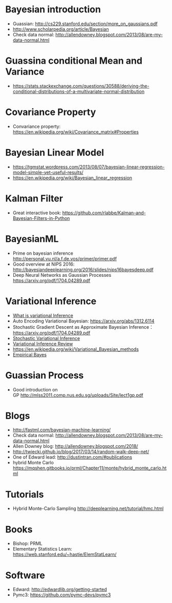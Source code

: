 # Bayesian introduction
* Guassian: http://cs229.stanford.edu/section/more_on_gaussians.pdf
* http://www.scholarpedia.org/article/Bayesian
* Check data normal: http://allendowney.blogspot.com/2013/08/are-my-data-normal.html

# Guassina conditional Mean and Variance
* https://stats.stackexchange.com/questions/30588/deriving-the-conditional-distributions-of-a-multivariate-normal-distribution

# Covariance Property
* Convariance property: https://en.wikipedia.org/wiki/Covariance_matrix#Properties

# Bayesian Linear Model
* https://tgmstat.wordpress.com/2013/08/07/bayesian-linear-regression-model-simple-yet-useful-results/
* https://en.wikipedia.org/wiki/Bayesian_linear_regression

# Kalman Filter
* Great interactive book: https://github.com/rlabbe/Kalman-and-Bayesian-Filters-in-Python

# BayesianML
* Prime on bayesian inference http://personal.vu.nl/a.f.de.vos/primer/primer.pdf
* Good overview at NIPS 2016: http://bayesiandeeplearning.org/2016/slides/nips16bayesdeep.pdf
* Deep Neural Networks as Gaussian Processes https://arxiv.org/pdf/1704.04289.pdf

# Variational Inference
* [What is variational Inference](https://www.quora.com/What-is-variational-inference)
* Auto Encoding Variational Bayesian: https://arxiv.org/abs/1312.6114
* Stochastic Gradient Descent as Approximate Bayesian Inference： https://arxiv.org/pdf/1704.04289.pdf
* [Stochastic Variational Inference](http://www.columbia.edu/~jwp2128/Papers/HoffmanBleiWangPaisley2013.pdf)
* [Variational Inference Review](https://arxiv.org/pdf/1601.00670.pdf)
* https://en.wikipedia.org/wiki/Variational_Bayesian_methods
* [Empirical Bayes](http://statweb.stanford.edu/~ckirby/brad/LSI/chapter1.pdf)

# Guassian Process
* Good introduction on GP http://mlss2011.comp.nus.edu.sg/uploads/Site/lect1gp.pdf

# Blogs
* http://fastml.com/bayesian-machine-learning/
* Check data normal: http://allendowney.blogspot.com/2013/08/are-my-data-normal.html
* Allen Downey blog:  http://allendowney.blogspot.com/2018/
* http://twiecki.github.io/blog/2017/03/14/random-walk-deep-net/
* One of Edward lead: http://dustintran.com/#publications
* hybrid Monte Carlo https://mqshen.gitbooks.io/prml/Chapter11/monte/hybrid_monte_carlo.html

# Tutorials
* Hybrid Monte-Carlo Sampling http://deeplearning.net/tutorial/hmc.html


# Books
* Bishop: PRML
* Elementary Statistics Learn: https://web.stanford.edu/~hastie/ElemStatLearn/

# Software
* Edward: http://edwardlib.org/getting-started
* Pymc3: https://github.com/pymc-devs/pymc3

